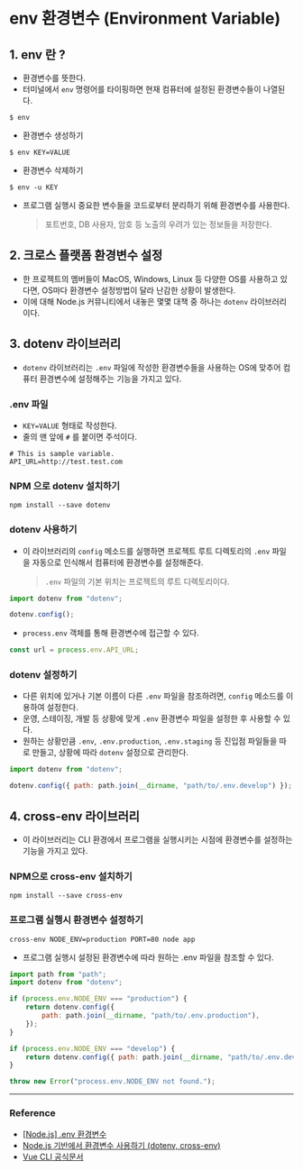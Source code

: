 # env 환경변수 (Environment Variable)

## 1. env 란 ?

- 환경변수를 뜻한다.
- 터미널에서 `env` 명령어를 타이핑하면 현재 컴퓨터에 설정된 환경변수들이 나열된다.

```console
$ env
```

- 환경변수 생성하기

```shell
$ env KEY=VALUE
```

- 환경변수 삭제하기

```console
$ env -u KEY
```

- 프로그램 실행시 중요한 변수들을 코드로부터 분리하기 위해 환경변수를 사용한다.
  > 포트번호, DB 사용자, 암호 등 노출의 우려가 있는 정보들을 저장한다.

## 2. 크로스 플랫폼 환경변수 설정

- 한 프로젝트의 멤버들이 MacOS, Windows, Linux 등 다양한 OS를 사용하고 있다면, OS마다 환경변수 설정방법이 달라 난감한 상황이 발생한다.
- 이에 대해 Node.js 커뮤니티에서 내놓은 몇몇 대책 중 하나는 `dotenv` 라이브러리이다.

## 3. dotenv 라이브러리

- `dotenv` 라이브러리는 `.env` 파일에 작성한 환경변수들을 사용하는 OS에 맞추어 컴퓨터 환경변수에 설정해주는 기능을 가지고 있다.

### .env 파일

- `KEY=VALUE` 형태로 작성한다.
- 줄의 맨 앞에 `#` 를 붙이면 주석이다.

```env
# This is sample variable.
API_URL=http://test.test.com
```

### NPM 으로 dotenv 설치하기

```console
npm install --save dotenv
```

### dotenv 사용하기

- 이 라이브러리의 `config` 메소드를 실행하면 프로젝트 루트 디렉토리의 `.env` 파일을 자동으로 인식해서 컴퓨터에 환경변수를 설정해준다.

  > `.env` 파일의 기본 위치는 프로젝트의 루트 디렉토리이다.

```javascript
import dotenv from "dotenv";

dotenv.config();
```

- `process.env` 객체를 통해 환경변수에 접근할 수 있다.

```javascript
const url = process.env.API_URL;
```

### dotenv 설정하기

- 다른 위치에 있거나 기본 이름이 다른 `.env` 파일을 참조하려면, `config` 메소드를 이용하여 설정한다.
- 운영, 스테이징, 개발 등 상황에 맞게 `.env` 환경변수 파일을 설정한 후 사용할 수 있다.
- 원하는 상황만큼 `.env`, `.env.production`, `.env.staging` 등 진입점 파일들을 따로 만들고, 상황에 따라 `dotenv` 설정으로 관리한다.

```javascript
import dotenv from "dotenv";

dotenv.config({ path: path.join(__dirname, "path/to/.env.develop") });
```

## 4. cross-env 라이브러리

- 이 라이브러리는 CLI 환경에서 프로그램을 실행시키는 시점에 환경변수를 설정하는 기능을 가지고 있다.

### NPM으로 cross-env 설치하기

```console
npm install --save cross-env
```

### 프로그램 실행시 환경변수 설정하기

```console
cross-env NODE_ENV=production PORT=80 node app
```

- 프로그램 실행시 설정된 환경변수에 따라 원하는 .env 파일을 참조할 수 있다.

```javascript
import path from "path";
import dotenv from "dotenv";

if (process.env.NODE_ENV === "production") {
	return dotenv.config({
		path: path.join(__dirname, "path/to/.env.production"),
	});
}

if (process.env.NODE_ENV === "develop") {
	return dotenv.config({ path: path.join(__dirname, "path/to/.env.develop") });
}

throw new Error("process.env.NODE_ENV not found.");
```

---

### Reference

- [[Node.js] .env 환경변수](https://spiralmoon.tistory.com/entry/Nodejs-env-%ED%99%98%EA%B2%BD%EB%B3%80%EC%88%98)
- [Node.js 기반에서 환경변수 사용하기 (dotenv, cross-env)](https://velog.io/@public_danuel/process-env-on-node-js)
- [Vue CLI 공식문서](https://cli.vuejs.org/guide/cli-service.html#vue-cli-service-build)
